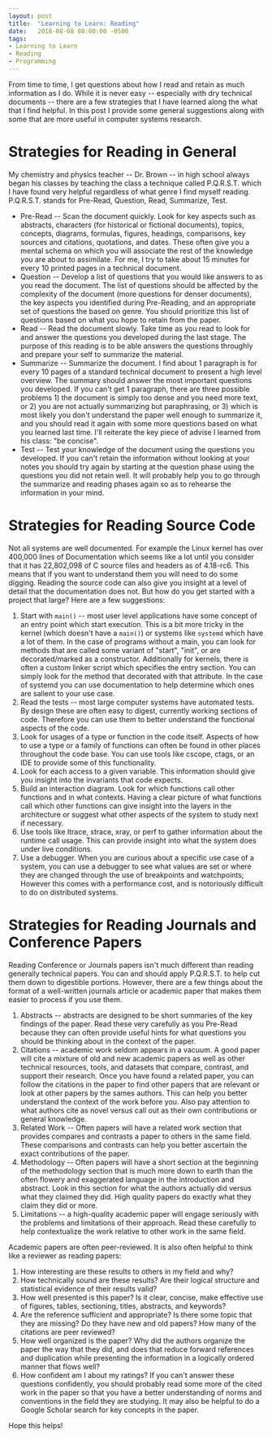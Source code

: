 ```yaml
---
layout: post
title:  "Learning to Learn: Reading"
date:   2018-08-08 08:00:00 -0500
tags: 
- Learning to Learn
- Reading
- Programming
---
```


From time to time, I get questions about how I read and retain as much information as I do.  While it is never easy -- especially with dry technical documents -- there are a few strategies that I have learned along the what that I find helpful.  In this post I provide some general suggestions along with some that are more useful in computer systems research.

# Strategies for Reading in General

My chemistry and physics teacher -- Dr. Brown -- in high school always began his classes by teaching the class a technique called P.Q.R.S.T. which I have found very helpful regardless of what genre I find myself reading. P.Q.R.S.T. stands for Pre-Read, Question, Read, Summarize, Test.

+	Pre-Read -- Scan the document quickly.  Look for key aspects such as abstracts, characters (for historical or fictional documents), topics, concepts, diagrams, formulas, figures, headings, comparisons, key sources and citations, quotations, and dates.  These often give you a mental schema on which you will associate the rest of the knowledge you are about to assimilate. For me, I try to take about 15 minutes for every 10 printed pages in a technical document.
+	Question -- Develop a list of questions that you would like answers to as you read the document.  The list of questions should be affected by the complexity of the document (more questions for denser documents), the key aspects you identified during Pre-Reading, and an appropriate set of questions the based on genre.  You should prioritize this list of questions based on what you hope to retain from the paper.
+	Read -- Read the document slowly.  Take time as you read to look for and answer the questions you developed during the last stage.  The purpose of this reading is to be able answers the questions throughly and prepare your self to summarize the material.
+	Summarize -- Summarize the document.  I find about 1 paragraph is for every 10 pages of a standard technical document to present a high level overview.  The summary should answer the most important questions you developed.  If you can't get 1 paragraph, there are three possible problems 1) the document is simply too dense and you need more text, or 2) you are not actually summarizing but paraphrasing, or 3) which is most likely you don't understand the paper well enough to summarize it, and you should read it again with some more questions based on what you learned last time.  I'll reiterate the key piece of advise I learned from his class: "be concise".
+ Test -- Test your knowledge of the document using the questions you developed.  If you can't retain the information without looking at your notes you should try again by starting at the question phase using the questions you did not retain well.  It will probably help you to go through the summarize and reading phases again so as to rehearse the information in your mind.

# Strategies for Reading Source Code

Not all systems are well documented.  For example the Linux kernel has over 400,000 lines of Documentation which seems like a lot until you consider that it has 22,802,098 of C source files and headers as of 4.18-rc6.  This means that if you want to understand them you will need to do some digging.  Reading the source code can also give you insight at a level of detail that the documentation does not.  But how do you get started with a project that large?  Here are a few suggestions:

1.	Start with `main()` --  most user level applications have some concept of an entry point which start execution.  This is a bit more tricky in the kernel (which doesn't have a `main()`) or systems like `systemd` which have a lot of them. In the case of programs without a main, you can look for methods that are called some variant of "start", "init", or are decorated/marked as a constructor.  Additionally for kernels, there is often a custom linker script which specifies the entry section.  You can simply look for the method that decorated with that attribute.  In the case of systemd you can use documentation to help determine which ones are salient to your use case.
2. Read the tests -- most large computer systems have automated tests.  By design these are often easy to digest, currently working sections of code.  Therefore you can use them to better understand the functional aspects of the code.
3. Look for usages of a type or function in the code itself.  Aspects of how to use a type or a family of functions can often be found in other places throughout the code base.  You can use tools like cscope, ctags, or an IDE to provide some of this functionality.
4. Look for each access to a given variable.  This information should give you insight into the invariants that code expects.
5. Build an interaction diagram.  Look for which functions call other functions and in what contexts.  Having a clear picture of what functions call which other functions can give insight into the layers in the architecture or suggest what other aspects of the system to study next if necessary.
6. Use tools like ltrace, strace, xray, or perf to gather information about the runtime call usage.  This can provide insight into what the system does under live conditions.
7. Use a debugger. When you are curious about a specific use case of a system, you can use a debugger to see what values are set or where they are changed through the use of breakpoints and watchpoints; However this comes with a performance cost, and is notoriously difficult to do on distributed systems.

# Strategies for Reading Journals and Conference Papers

Reading Conference or Journals papers isn't much different than reading generally technical papers.
You can and should apply P.Q.R.S.T. to help cut them down to digestible portions.
However, there are a few things about the format of a well-written journals article or academic paper that makes them easier to process if you use them.

1.	Abstracts -- abstracts are designed to be short summaries of the key findings of the paper.  Read these very carefully as you Pre-Read because they can often provide useful hints for what questions you should be thinking about in the context of the paper.
2.	Citations -- academic work seldom appears in a vacuum.  A good paper will cite a mixture of old and new academic papers as well as other technical resources, tools, and datasets that compare, contrast, and support their research.  Once you have found a related paper, you can follow the citations in the paper to find other papers that are relevant or look at other papers by the sames authors.  This can help you better understand the context of the work before you.  Also pay attention to what authors cite as novel versus call out as their own contributions or general knowledge.
3.	Related Work -- Often papers will have a related work section that provides compares and contrasts a paper to others in the same field.  These comparisons and contrasts can help you better ascertain the exact contributions of the paper.
4.	Methodology --  Often papers will have a short section at the beginning of the methodology section that is much more down to earth than the often flowery and exaggerated language in the introduction and abstract.  Look in this section for what the authors actually did versus what they claimed they did.  High quality papers do exactly what they claim they did or more.
5.	Limitations -- a high-quality academic paper will engage seriously with the problems and limitations of their approach.  Read these carefully to help contextualize the work relative to other work in the same field.

Academic papers are often peer-reviewed.  It is also often helpful to think like a reviewer as reading papers:

1.	How interesting are these results to others in my field and why?
2.	How technically sound are these results?  Are their logical structure and statistical evidence of their results valid?
3.	How well presented is this paper? Is it clear, concise, make effective use of figures, tables, sectioning, titles, abstracts, and keywords?
4.	Are the reference sufficient and appropriate?  Is there some topic that they are missing? Do they have new and old papers?  How many of the citations are peer reviewed?
5.	How well organized is the paper?  Why did the authors organize the paper the way that they did, and does that reduce forward references and  duplication while presenting the information in a logically ordered manner that flows well?
6.	How confident am I about my ratings?  If you can't answer these questions confidently, you should probably read some more of the cited work in the paper so that you have a better understanding of norms and conventions in the field they are studying.  It may also be helpful to do a Google Scholar search for key concepts in the paper.



Hope this helps!
